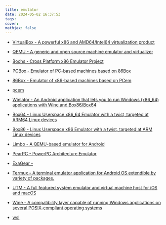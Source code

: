 ```yaml
---
title: emulator
date: 2024-05-02 16:37:53
tags: 
cover: 
mathjax: false
---
```



<!-- more -->


- [VirtualBox - A powerful x86 and AMD64/Intel64 virtualization product](https://www.virtualbox.org/)
- [QEMU - A generic and open source machine emulator and virtualizer](https://www.qemu.org/)
- [Bochs - Cross Platform x86 Emulator Project](https://bochs.sourceforge.io/)
- [PCBox - Emulator of PC-based machines based on 86Box](https://github.com/PCBox/PCBox)
- [86Box - Emulator of x86-based machines based on PCem](https://github.com/86Box/86Box)
- [pcem](https://github.com/sarah-walker-pcem/pcem)
- [Winlator - An Android application that lets you to run Windows (x86_64) applications with Wine and Box86/Box64](https://winlator.org/)
- [Box64 - Linux Userspace x86_64 Emulator with a twist, targeted at ARM64 Linux devices](https://github.com/ptitSeb/box64)
- [Box86 - Linux Userspace x86 Emulator with a twist, targeted at ARM Linux devices](https://github.com/ptitSeb/box86)

- [Limbo - A QEMU-based emulator for Android](https://github.com/limboemu/limbo)
- [PearPC - PowerPC Architecture Emulator](https://github.com/sebastianbiallas/pearpc)
- [ExaGear - ]()
- [Termux - A terminal emulator application for Android OS extendible by variety of packages.](https://github.com/termux/termux-app)

- [UTM -  A full featured system emulator and virtual machine host for iOS and macOS](https://github.com/utmapp/UTM)

- [Wine - A compatibility layer capable of running Windows applications on several POSIX-compliant operating systems](https://www.winehq.org/)

- [wsl](https://learn.microsoft.com/zh-cn/windows/wsl/install)
